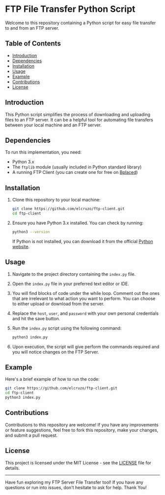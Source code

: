# FTP File Transfer Python Script

Welcome to this repository containing a Python script for easy file transfer to and from an FTP server.

## Table of Contents

- [Introduction](#introduction)
- [Dependencies](#dependencies)
- [Installation](#installation)
- [Usage](#usage)
- [Example](#example)
- [Contributions](#contributions)
- [License](#license)

## Introduction

This Python script simplifies the process of downloading and uploading files to an FTP server. It can be a helpful tool for automating file transfers between your local machine and an FTP server.

## Dependencies

To run this implementation, you need:

- Python 3.x
- The `ftplib` module (usually included in Python standard library)
- A running FTP Client (you can create one for free on [Bplaced](https://www.bplaced.net/))

## Installation

1. Clone this repository to your local machine:

   ```bash
   git clone https://github.com/elcruzo/ftp-client.git
   cd ftp-client
   ```

2. Ensure you have Python 3.x installed. You can check by running:

   ```bash
   python3 --version
   ```

   If Python is not installed, you can download it from the official [Python website](https://www.python.org/downloads/).

## Usage

1. Navigate to the project directory containing the `index.py` file.

2. Open the `index.py` file in your preferred text editor or IDE.

3. You will find blocks of code under the while loop. Comment out the ones that are irrelevant to what action you want to perform. You can choose to either upload or download from the server.

4. Replace the `host`, `user`, and `password` with your own personal credentials and hit the save button.

5. Run the `index.py` script using the following command:

   ```bash
   python3 index.py
   ```

6. Upon execution, the script will give perform the commands required and you will notice changes on the FTP Server.

## Example

Here's a brief example of how to run the code:

```bash
git clone https://github.com/elcruzo/ftp-client.git
cd ftp-client
python3 index.py
```

## Contributions

Contributions to this repository are welcome! If you have any improvements or feature suggestions, feel free to fork this repository, make your changes, and submit a pull request.

## License

This project is licensed under the MIT License - see the [LICENSE](LICENSE) file for details.

---

Have fun exploring my FTP Server File Transfer tool! If you have any questions or run into issues, don't hesitate to ask for help. Thank You!
